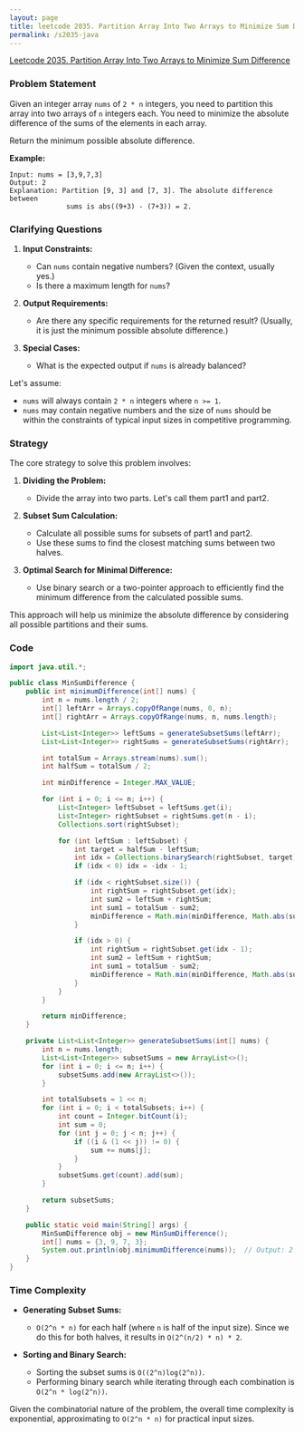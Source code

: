 ```yaml
---
layout: page
title: leetcode 2035. Partition Array Into Two Arrays to Minimize Sum Difference
permalink: /s2035-java
---
```

[Leetcode 2035. Partition Array Into Two Arrays to Minimize Sum Difference](https://algoadvance.github.io/algoadvance/l2035)
### Problem Statement

Given an integer array `nums` of `2 * n` integers, you need to partition this array into two arrays of `n` integers each. You need to minimize the absolute difference of the sums of the elements in each array.

Return the minimum possible absolute difference.

**Example:**

```
Input: nums = [3,9,7,3]
Output: 2
Explanation: Partition [9, 3] and [7, 3]. The absolute difference between 
              sums is abs((9+3) - (7+3)) = 2.
```

### Clarifying Questions

1. **Input Constraints:**
   - Can `nums` contain negative numbers? (Given the context, usually yes.)
   - Is there a maximum length for `nums`?
   
2. **Output Requirements:**
   - Are there any specific requirements for the returned result? (Usually, it is just the minimum possible absolute difference.)

3. **Special Cases:**
   - What is the expected output if `nums` is already balanced?

Let's assume:
- `nums` will always contain `2 * n` integers where `n >= 1`.
- `nums` may contain negative numbers and the size of `nums` should be within the constraints of typical input sizes in competitive programming.

### Strategy

The core strategy to solve this problem involves:
1. **Dividing the Problem:**
   - Divide the array into two parts. Let's call them part1 and part2.
  
2. **Subset Sum Calculation:**
   - Calculate all possible sums for subsets of part1 and part2.
   - Use these sums to find the closest matching sums between two halves.

3. **Optimal Search for Minimal Difference:**
   - Use binary search or a two-pointer approach to efficiently find the minimum difference from the calculated possible sums.

This approach will help us minimize the absolute difference by considering all possible partitions and their sums.

### Code

```java
import java.util.*;

public class MinSumDifference {
    public int minimumDifference(int[] nums) {
        int n = nums.length / 2;
        int[] leftArr = Arrays.copyOfRange(nums, 0, n);
        int[] rightArr = Arrays.copyOfRange(nums, n, nums.length);

        List<List<Integer>> leftSums = generateSubsetSums(leftArr);
        List<List<Integer>> rightSums = generateSubsetSums(rightArr);

        int totalSum = Arrays.stream(nums).sum();
        int halfSum = totalSum / 2;

        int minDifference = Integer.MAX_VALUE;

        for (int i = 0; i <= n; i++) {
            List<Integer> leftSubset = leftSums.get(i);
            List<Integer> rightSubset = rightSums.get(n - i);
            Collections.sort(rightSubset);

            for (int leftSum : leftSubset) {
                int target = halfSum - leftSum;
                int idx = Collections.binarySearch(rightSubset, target);
                if (idx < 0) idx = -idx - 1;

                if (idx < rightSubset.size()) {
                    int rightSum = rightSubset.get(idx);
                    int sum2 = leftSum + rightSum;
                    int sum1 = totalSum - sum2;
                    minDifference = Math.min(minDifference, Math.abs(sum1 - sum2));
                }

                if (idx > 0) {
                    int rightSum = rightSubset.get(idx - 1);
                    int sum2 = leftSum + rightSum;
                    int sum1 = totalSum - sum2;
                    minDifference = Math.min(minDifference, Math.abs(sum1 - sum2));
                }
            }
        }

        return minDifference;
    }

    private List<List<Integer>> generateSubsetSums(int[] nums) {
        int n = nums.length;
        List<List<Integer>> subsetSums = new ArrayList<>();
        for (int i = 0; i <= n; i++) {
            subsetSums.add(new ArrayList<>());
        }

        int totalSubsets = 1 << n;
        for (int i = 0; i < totalSubsets; i++) {
            int count = Integer.bitCount(i);
            int sum = 0;
            for (int j = 0; j < n; j++) {
                if ((i & (1 << j)) != 0) {
                    sum += nums[j];
                }
            }
            subsetSums.get(count).add(sum);
        }

        return subsetSums;
    }

    public static void main(String[] args) {
        MinSumDifference obj = new MinSumDifference();
        int[] nums = {3, 9, 7, 3};
        System.out.println(obj.minimumDifference(nums));  // Output: 2
    }
}
```

### Time Complexity

- **Generating Subset Sums:**
  - `O(2^n * n)` for each half (where `n` is half of the input size). Since we do this for both halves, it results in `O(2^(n/2) * n) * 2`.

- **Sorting and Binary Search:**
  - Sorting the subset sums is `O((2^n)log(2^n))`.
  - Performing binary search while iterating through each combination is `O(2^n * log(2^n))`.

Given the combinatorial nature of the problem, the overall time complexity is exponential, approximating to `O(2^n * n)` for practical input sizes.
